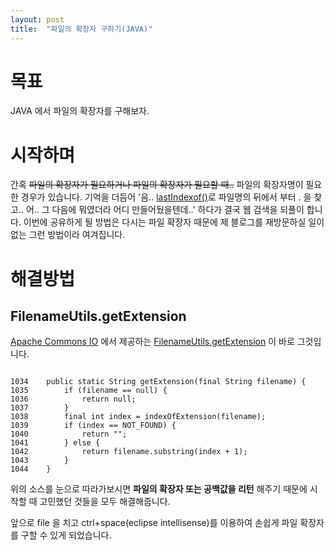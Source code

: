 ```yaml
---
layout: post
title:  "파일의 확장자 구하기(JAVA)"
---
```

# 목표
JAVA 에서 파일의 확장자를 구해보자.

# 시작하며
간혹 ~~파일의 확장자가 필요하거나 파일의 확장자가 필요할 때..~~ 파일의 확장자명이 필요한 경우가 있습니다.
기억을 더듬어 '음.. [lastIndexof()](https://docs.oracle.com/javase/7/docs/api/java/lang/String.html)로 파일명의 뒤에서 부터 . 을 찾고.. 어.. 그 다음에 뭐였더라 어디 만들어뒀을텐데..' 하다가 결국 웹 검색을 되풀이 합니다.
이번에 공유하게 될 방법은 다시는 파일 확장자 때문에 제 블로그를 재방문하실 일이 없는 그런 방법이라 여겨집니다.

# 해결방법

## FilenameUtils.getExtension

[Apache Commons IO](https://commons.apache.org/proper/commons-io/) 에서 제공하는 [FilenameUtils.getExtension](http://commons.apache.org/proper/commons-io/javadocs/api-2.5/src-html/org/apache/commons/io/FilenameUtils.html#line.1034) 이 바로 그것입니다.


```

1034    public static String getExtension(final String filename) {
1035        if (filename == null) {
1036            return null;
1037        }
1038        final int index = indexOfExtension(filename);
1039        if (index == NOT_FOUND) {
1040            return "";
1041        } else {
1042            return filename.substring(index + 1);
1043        }
1044    }

```

위의 소스를 눈으로 따라가보시면 **파일의 확장자 또는 공백값을 리턴** 해주기 때문에 시작할 때 고민했던 것들을 모두 해결해줍니다.

앞으로 file 을 치고 ctrl+space(eclipse intellisense)를 이용하여 손쉽게 파일 확장자를 구할 수 있게 되었습니다.
